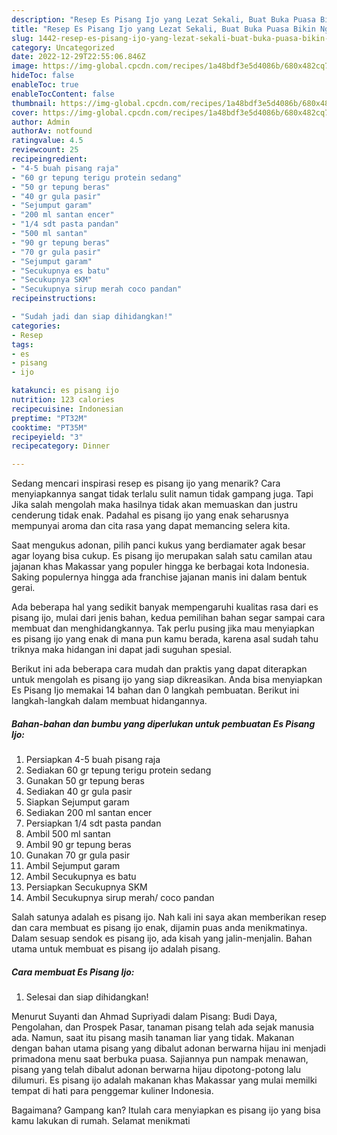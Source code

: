 ```yaml
---
description: "Resep Es Pisang Ijo yang Lezat Sekali, Buat Buka Puasa Bikin Ngiler"
title: "Resep Es Pisang Ijo yang Lezat Sekali, Buat Buka Puasa Bikin Ngiler"
slug: 1442-resep-es-pisang-ijo-yang-lezat-sekali-buat-buka-puasa-bikin-ngiler
category: Uncategorized
date: 2022-12-29T22:55:06.846Z
image: https://img-global.cpcdn.com/recipes/1a48bdf3e5d4086b/680x482cq70/es-pisang-ijo-foto-resep-utama.jpg
hideToc: false
enableToc: true
enableTocContent: false
thumbnail: https://img-global.cpcdn.com/recipes/1a48bdf3e5d4086b/680x482cq70/es-pisang-ijo-foto-resep-utama.jpg
cover: https://img-global.cpcdn.com/recipes/1a48bdf3e5d4086b/680x482cq70/es-pisang-ijo-foto-resep-utama.jpg
author: Admin
authorAv: notfound
ratingvalue: 4.5
reviewcount: 25
recipeingredient:
- "4-5 buah pisang raja"
- "60 gr tepung terigu protein sedang"
- "50 gr tepung beras"
- "40 gr gula pasir"
- "Sejumput garam"
- "200 ml santan encer"
- "1/4 sdt pasta pandan"
- "500 ml santan"
- "90 gr tepung beras"
- "70 gr gula pasir"
- "Sejumput garam"
- "Secukupnya es batu"
- "Secukupnya SKM"
- "Secukupnya sirup merah coco pandan"
recipeinstructions:

- "Sudah jadi dan siap dihidangkan!"
categories:
- Resep
tags:
- es
- pisang
- ijo

katakunci: es pisang ijo 
nutrition: 123 calories
recipecuisine: Indonesian
preptime: "PT32M"
cooktime: "PT35M"
recipeyield: "3"
recipecategory: Dinner

---
```



Sedang mencari inspirasi resep es pisang ijo yang menarik? Cara menyiapkannya sangat tidak terlalu sulit namun tidak gampang juga. Tapi Jika salah mengolah maka hasilnya tidak akan memuaskan dan justru cenderung tidak enak. Padahal es pisang ijo yang enak seharusnya mempunyai aroma dan cita rasa yang dapat memancing selera kita.


Saat mengukus adonan, pilih panci kukus yang berdiamater agak besar agar loyang bisa cukup. Es pisang ijo merupakan salah satu camilan atau jajanan khas Makassar yang populer hingga ke berbagai kota Indonesia. Saking populernya hingga ada franchise jajanan manis ini dalam bentuk gerai.

Ada beberapa hal yang sedikit banyak mempengaruhi kualitas rasa dari es pisang ijo, mulai dari jenis bahan, kedua pemilihan bahan segar sampai cara membuat dan menghidangkannya. Tak perlu pusing jika mau menyiapkan es pisang ijo yang enak di mana pun kamu berada, karena asal sudah tahu triknya maka hidangan ini dapat jadi suguhan spesial.


Berikut ini ada beberapa cara mudah dan praktis yang dapat diterapkan untuk mengolah es pisang ijo yang siap dikreasikan. Anda bisa menyiapkan Es Pisang Ijo memakai 14 bahan dan 0 langkah pembuatan. Berikut ini langkah-langkah dalam membuat hidangannya.

<!--inarticleads1-->

##### Bahan-bahan dan bumbu yang diperlukan untuk pembuatan Es Pisang Ijo:

1. Persiapkan 4-5 buah pisang raja
1. Sediakan 60 gr tepung terigu protein sedang
1. Gunakan 50 gr tepung beras
1. Sediakan 40 gr gula pasir
1. Siapkan Sejumput garam
1. Sediakan 200 ml santan encer
1. Persiapkan 1/4 sdt pasta pandan
1. Ambil 500 ml santan
1. Ambil 90 gr tepung beras
1. Gunakan 70 gr gula pasir
1. Ambil Sejumput garam
1. Ambil Secukupnya es batu
1. Persiapkan Secukupnya SKM
1. Ambil Secukupnya sirup merah/ coco pandan


Salah satunya adalah es pisang ijo. Nah kali ini saya akan memberikan resep dan cara membuat es pisang ijo enak, dijamin puas anda menikmatinya. Dalam sesuap sendok es pisang ijo, ada kisah yang jalin-menjalin. Bahan utama untuk membuat es pisang ijo adalah pisang. 

<!--inarticleads2-->

##### Cara membuat Es Pisang Ijo:


1. Selesai dan siap dihidangkan!

Menurut Suyanti dan Ahmad Supriyadi dalam Pisang: Budi Daya, Pengolahan, dan Prospek Pasar, tanaman pisang telah ada sejak manusia ada. Namun, saat itu pisang masih tanaman liar yang tidak. Makanan dengan bahan utama pisang yang dibalut adonan berwarna hijau ini menjadi primadona menu saat berbuka puasa. Sajiannya pun nampak menawan, pisang yang telah dibalut adonan berwarna hijau dipotong-potong lalu dilumuri. Es pisang ijo adalah makanan khas Makassar yang mulai memilki tempat di hati para penggemar kuliner Indonesia. 

Bagaimana? Gampang kan? Itulah cara menyiapkan es pisang ijo yang bisa kamu lakukan di rumah. Selamat menikmati
